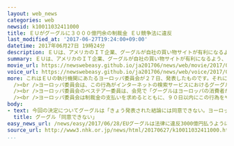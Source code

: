 ```yaml
---
layout: web_news
categories: web
newsid: k10011032411000
title: ＥＵがグーグルに３０００億円余の制裁金 ＥＵ競争法に違反
last_modified_at: '2017-06-27T19:24:00+09:00'
datetime: 2017年06月27日 19時24分
description: ＥＵは、アメリカのＩＴ企業、グーグルが自社の買い物サイトが有利になるよう、競合する他社のサイトを妨げ、日本の独占禁止法に当たるＥＵ競争法に違反したとして、単独の企業に対する制裁金としては過去最高となる日本円にして３０００億円余りの支払いを命じました。
summary: ＥＵは、アメリカのＩＴ企業、グーグルが自社の買い物サイトが有利になるよう、競合する他社のサイトを妨げ、日本の独占禁止法に当たるＥＵ競争法に違反したとして、単独の企業に対する制裁金としては過去最高となる日本円にして３０００億円余りの支払いを命じました。
movie_url: https://newswebeasy.github.io/ja201706/news/web/movie/2017/06/28/k10011032411000.mp4
voice_url: https://newswebeasy.github.io/ja201706/news/web/voice/2017/06/28/k10011032411000.mp3
more: これはＥＵの執行機関にあたるヨーロッパ委員会が２７日、発表したものです。それによりますと、グーグルはヨーロッパで買い物サイトを提供していますが、商品の検索結果としてこのサイトを他社のサイトよりも目立つ場所に表示させるなど、自社に有利になるようにしていたということです。<br
  /><br />ヨーロッパ委員会は、この行為がインターネットの検索サービスにおけるグーグルの独占的な地位を乱用したもので、ＥＵ競争法に違反しているとして２４億２０００万ユーロ（日本円で３０００億円余）の制裁金を命じました。これはＥＵ競争法をめぐる単独企業への制裁金としては過去最高だということです。<br
  /><br />ヨーロッパ委員会のベステアー委員は、会見で「グーグルはヨーロッパの消費者が真の選択をし、利益を受けることを否定した」と述べ、巨額の制裁金の理由を説明しました。<br
  /><br />ヨーロッパ委員会は制裁金の支払いを求めるとともに、９０日以内にこの行為をやめるよう求め、それ以降も続ければ追徴金を科すと警告しています。
body:
- text: 今回の決定についてグーグルは「きょう発表された結論には同意できない。ヨーロッパ委員会の決定を精査したうえで、異議を申し立て、こちらの主張の正しさを説明していく」とする声明を発表し、事実関係をめぐってＥＵ側と争う姿勢を示しました。
  title: グーグル「同意できない」
easy_news_url: /news/easy/2017/06/28/EUグーグルは法律に違反3000億円払うように言う/
source_url: http://www3.nhk.or.jp/news/html/20170627/k10011032411000.html?utm_int=all_side_ranking-access_005
...
```

